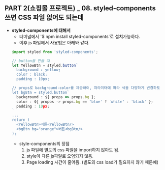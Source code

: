 ## PART 2(쇼핑몰 프로젝트) _ 08. styled-components 쓰면 CSS 파일 없어도 되는데

- **styled-components에 대해서**
  - 터미널에서 '$ npm install styled-components'로 설치가능하다.
  - 이후 js 파일에서 사용법은 아래와 같다.
  ```jsx
  import styled from 'styled-components';

  // button을 만들 때
  let YellowBtn = styled.button`
    background : yellow;
    color : black;
    padding : 10px;

  // props로 background-color를 제공하여, 파라미터에 따라 색을 다양하게 변경하도록 할 수 있다.
  let bgBtn = styled.button`
    background : ${ props => props.bg };
    color : ${ propos -> props.bg == 'blue' ? 'white' : 'black' };
    padding : 10px;
  `
  ...
  return (
    <YellowBtn>버튼<YellowBtn/>
    <bgBtn bg="orange">버튼<bgBtn/>
  );
  ```
  - style-components의 장점
    1. js 파일에 별도의 css 파일을 import하지 않아도 됨.
    2. style이 다른 js파일로 오염되지 않음.
    3. Page loading 시간이 줄어듬. (별도의 css load가 필요하지 않기 때문에)
